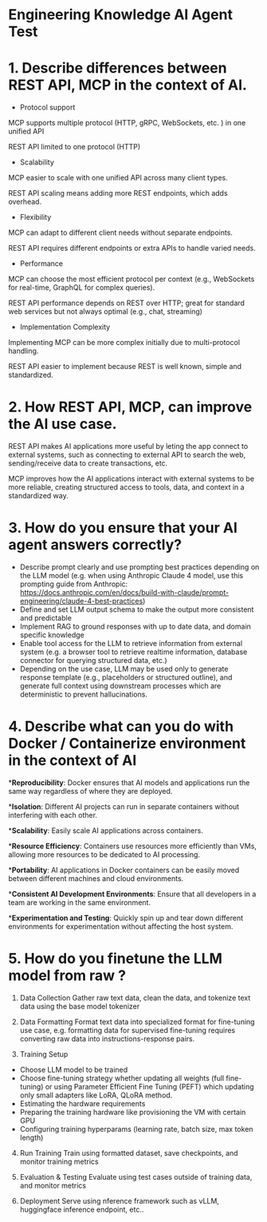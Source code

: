 # Engineering Knowledge AI Agent Test

# 1. Describe differences between REST API, MCP in the context of AI.

- Protocol support

MCP supports multiple protocol (HTTP, gRPC, WebSockets, etc. ) in one unified API

REST API limited to one protocol (HTTP)

- Scalability

MCP easier to scale with one unified API across many client types.

REST API scaling means adding more REST endpoints, which adds overhead.

- Flexibility

MCP can adapt to different client needs without separate endpoints.

REST API requires different endpoints or extra APIs to handle varied needs.

- Performance

MCP can choose the most efficient protocol per context (e.g., WebSockets for real-time, GraphQL for complex queries).

REST API performance depends on REST over HTTP; great for standard web services but not always optimal (e.g., chat, streaming)

- Implementation Complexity

Implementing MCP can be more complex initially due to multi-protocol handling.

REST API easier to implement because REST is well known, simple and standardized.

# 2. How REST API, MCP, can improve the AI use case.

REST API makes AI applications more useful by leting the app connect to external systems, such as connecting to external API to search the web, sending/receive data to create transactions, etc.

MCP improves how the AI applications interact with external systems to be more reliable, creating structured access to tools, data, and context in a standardized way.

# 3. How do you ensure that your AI agent answers correctly?

- Describe prompt clearly and use prompting best practices depending on the LLM model (e.g. when using Anthropic Claude 4 model, use this prompting guide from Anthropic: https://docs.anthropic.com/en/docs/build-with-claude/prompt-engineering/claude-4-best-practices) 
- Define and set LLM output schema to make the output more consistent and predictable
- Implement RAG to ground responses with up to date data, and domain specific knowledge
- Enable tool access for the LLM to retrieve information from external system (e.g. a browser tool to retrieve realtime information, database connector for querying structured data, etc.)
- Depending on the use case, LLM may be used only to generate response template (e.g., placeholders or structured outline), and generate full context using downstream processes which are deterministic to prevent hallucinations.

# 4. Describe what can you do with Docker / Containerize environment in the context of AI

***Reproducibility**: Docker ensures that AI models and applications run the same way regardless of where they are deployed.

***Isolation**: Different AI projects can run in separate containers without interfering with each other.

***Scalability**: Easily scale AI applications across containers.

***Resource Efficiency**: Containers use resources more efficiently than VMs, allowing more resources to be dedicated to AI processing.

***Portability**: AI applications in Docker containers can be easily moved between different machines and cloud environments.

***Consistent AI Development Environments**: Ensure that all developers in a team are working in the same environment.

***Experimentation and Testing**: Quickly spin up and tear down different environments for experimentation without affecting the host system.

# 5. How do you finetune the LLM model from raw ?
1. Data Collection
Gather raw text data, clean the data, and tokenize text data using the base model tokenizer

2. Data Formatting
Format text data into specialized format for fine-tuning use case, e.g. formatting data for supervised fine-tuning requires converting raw data into instructions-response pairs.

3. Training Setup
- Choose LLM model to be trained
- Choose fine-tuning strategy whether updating all weights (full fine-tuning) or using Parameter Efficient Fine Tuning (PEFT) which updating only small adapters like LoRA, QLoRA method.
- Estimating the hardware requirements
- Preparing the training hardware like provisioning the VM with certain GPU
- Configuring training hyperparams (learning rate, batch size, max token length)

4. Run Training
Train using formatted dataset, save checkpoints, and monitor training metrics

5. Evaluation & Testing
Evaluate using test cases outside of training data, and monitor metrics

6. Deployment
Serve using nference framework such as vLLM, huggingface inference endpoint, etc..